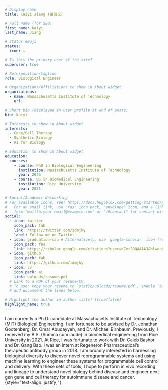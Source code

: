 ```yaml
---
# Display name
title: Kaiyi Jiang (姜凯议)

# Full name (for SEO)
first_name: Kaiyi
last_name: Jiang

# Status emoji
status:
  icon: ☕️

# Is this the primary user of the site?
superuser: true

# Role/position/tagline
role: Biological Engineer

# Organizations/Affiliations to show in About widget
organizations:
  - name: Massachusetts Institute of Technology
    url: 

# Short bio (displayed in user profile at end of posts)
bio: kaiyi

# Interests to show in About widget
interests:
  - Gene/Cell Therapy
  - Synthetic Biology
  - AI for Biology

# Education to show in About widget
education:
  courses:
    - course: PhD in Biological Engineering
      institution: Massachusetts Institute of Technology
      year: 2025 
    - course: BS in Biomedical Engineering
      institution: Rice University
      year: 2021

# Social/Academic Networking
# For available icons, see: https://docs.hugoblox.com/getting-started/page-builder/#icons
#   For an email link, use "fas" icon pack, "envelope" icon, and a link in the
#   form "mailto:your-email@example.com" or "/#contact" for contact widget.
social:
  - icon: twitter
    icon_pack: fab
    link: https://twitter.com/idmjky
    label: Follow me on Twitter
  - icon: graduation-cap # Alternatively, use `google-scholar` icon from `ai` icon pack
    icon_pack: fas
    link: https://scholar.google.com/citations?user=dZxr2QQAAAAJ&hl=en&authuser=1
  - icon: github
    icon_pack: fab
    link: https://github.com/idmjky
  - icon: cv
    icon_pack: ai
    link: uploads/resume.pdf
  # Link to a PDF of your resume/CV.
  # To use: copy your resume to `static/uploads/resume.pdf`, enable `ai` icons in `params.yaml`,
  # and uncomment the lines below.

# Highlight the author in author lists? (true/false)
highlight_name: true
---
```

I am currently a Ph.D. candidate at Massachusetts Institute of Technology (MIT) Biological Engineering. I am fortunate to be advised by Dr. Jonathan Gootenberg, Dr. Omar Abudayyeh, and Dr. Michael Birnbaum. Previously, I received my B.S. (Summa cum laude) in biomedical engineering from Rice University in 2021. At Rice, I was fortunate to work with Dr. Caleb Bashor and Dr. Gang Bao. I was an intern at Regeneron Pharmaceutical’s therapeutic antibody group in 2018. I am broadly interested in harnessing biological diversity to discover novel reprogrammable systems and using machine learning to engineer these systems for programmable cell control and delivery. With these sets of tools, I hope to perform in vivo recording and lineage to understand novel biology behind disease and engineer next-gen gene and cell therapy for autoimmune disease and cancer.
{style="text-align: justify;"}
